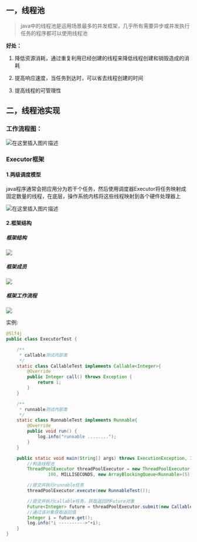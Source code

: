 
## 一，线程池
>java中的线程池是运用场景最多的并发框架，几乎所有需要异步或并发执行任务的程序都可以使用线程池

**好处：**

1. 降低资源消耗，通过重复利用已经创建的线程来降低线程创建和销毁造成的消耗

2. 提高响应速度，当任务到达时，可以省去线程创建的时间

3. 提高线程的可管理性

## 二，线程池实现

### 工作流程图：

![在这里插入图片描述](https://img-blog.csdnimg.cn/20190615224638183.png?x-oss-process=image/watermark,type_ZmFuZ3poZW5naGVpdGk,shadow_10,text_aHR0cHM6Ly9ibG9nLmNzZG4ubmV0L3dlaXhpbl80MTkyMjI4OQ==,size_16,color_FFFFFF,t_70)

### Executor框架

#### 1.两级调度模型

java程序通常会把应用分为若干个任务，然后使用调度器Executor将任务映射成固定数量的线程，在底层，操作系统内核将这些线程映射到各个硬件处理器上

![在这里插入图片描述](https://img-blog.csdnimg.cn/20190615231225889.png?x-oss-process=image/watermark,type_ZmFuZ3poZW5naGVpdGk,shadow_10,text_aHR0cHM6Ly9ibG9nLmNzZG4ubmV0L3dlaXhpbl80MTkyMjI4OQ==,size_16,color_FFFFFF,t_70)

#### 2.框架结构

##### 框架结构

![](https://img-blog.csdn.net/20180319221031756)

##### 框架成员

![](https://img-blog.csdn.net/20180318215737261)

##### 框架工作流程

![](https://img-blog.csdn.net/20180319222418739)

实例:

```java
@Slf4j
public class ExecutorTest {

    /**
     * callable测试内部类
     */
    static class CallableTest implements Callable<Integer>{
        @Override
        public Integer call() throws Exception {
            return 1;
        }
    }

    /**
     * runnable测试内部类
     */
    static class RunnableTest implements Runnable{
        @Override
        public void run() {
            log.info("runnable ........");
        }
    }

    public static void main(String[] args) throws ExecutionException, InterruptedException {
        //构造线程池
        ThreadPoolExecutor threadPoolExecutor = new ThreadPoolExecutor(5, 10,
                100, MILLISECONDS, new ArrayBlockingQueue<Runnable>(5));

        //提交并执行runnable任务
        threadPoolExecutor.execute(new RunnableTest());

        //提交并执行callable任务，获取返回的Future对象
        Future<Integer> future = threadPoolExecutor.submit(new CallableTest());
        //通过该对象获取返回值
        Integer i = future.get();
        log.info("i ---------->"+i);
    }
}

```